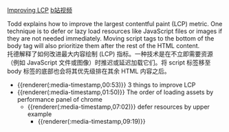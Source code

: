 [Improving LCP](https://frontendmasters.com/courses/web-perf/improving-lcp/)
[b站视频](https://www.bilibili.com/video/BV1s34y1r7hB?p=22&vd_source=22af953ea4c09540ad1966711a2d53f0)

Todd explains how to improve the largest contentful paint (LCP) metric. One technique is to defer or lazy load resources like JavaScript files or images if they are not needed immediately. Moving script tags to the bottom of the body tag will also prioritize them after the rest of the HTML content.  
托德解释了如何改进最大内容绘制 (LCP) 指标。一种技术是在不立即需要资源（例如 JavaScript 文件或图像）时推迟或延迟加载它们。将 script 标签移至 body 标签的底部也会将其优先级排在其余 HTML 内容之后。

- {{renderer(:media-timestamp,00:53)}} 3 things to improve LCP
- {{renderer(:media-timestamp,01:50)}} The order of loading assets by performance panel of chrome
	- {{renderer(:media-timestamp,07:02)}} defer resources by upper example
		- {{renderer(:media-timestamp,09:19)}} <script async>,
		- {{renderer(:media-timestamp,10:45)}} <script defer>, HTML 解析完才加载JS
		- {{renderer(:media-timestamp,11:33)}} put <script> at bottom of document!!!???
		- {{renderer(:media-timestamp,12:53)}} <image loading="lazy">
		-